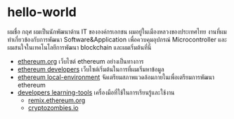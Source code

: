 # hello-world
ผมชื่อ กฤศ ผมเป็นนักพัฒนาด้าน IT ขององค์กรเอกชน ผมอยู่ในเมืองหลวงของประเทศไทย งานที่ผมทำเกี่ยวข้องกับการพัฒนา Software&Application เพื่อควบคุมอุปกรณ์ Microcontroller และผมสนใจในเทคโนโลยีการพัฒนา blockchain และผมเริ่มต้นที่นี่

- [ethereum.org](https://ethereum.org/) เว็บไซต์ ethereum อย่างเป็นทางการ
- [ethereum developers](https://ethereum.org/en/developers/) เว็บไซต์เริ่มต้นในการที่ผมเริ่มหาข้อมูล
- [ethereum local-environment](https://ethereum.org/en/developers/local-environment/) จัดเตรียมสภาพแวดล้อมภายในเพื่อเตรียมการพัฒนา ethereum
- [developers learning-tools](https://ethereum.org/en/developers/learning-tools/) เครื่องมือที่ใช้ในการเรียนรู้และใช้งาน
  - [remix.ethereum.org](https://remix.ethereum.org/)
  - [cryptozombies.io](https://cryptozombies.io/en/solidity)


